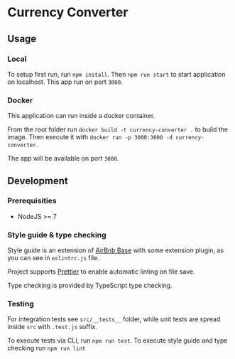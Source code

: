 # Currency Converter

## Usage

### Local

To setup first run, run `npm install`. Then `npm run start` to start application on localhost.
This app run on port `3000`.

### Docker

This application can run inside a docker container.

From the root folder run `docker build -t currency-converter .` to build the image.
Then execute it with `docker run -p 3000:3000 -d currency-converter`.

The app will be available on port `3000`.

## Development

### Prerequisities

- NodeJS >= 7

### Style guide & type checking

Style guide is an extension of [AirBnb Base](https://airbnb.io/projects/javascript/) with some extension plugin, as you can see in `eslintrc.js` file.

Project supports [Prettier](https://github.com/prettier/prettier) to enable automatic linting on file save.

Type checking is provided by TypeScript type checking.

### Testing

For integration tests see `src/__tests__` folder, while unit tests are spread inside `src` with `.test.js` suffix.

To execute tests via CLI, run `npm run test`. To execute style guide and type checking run `npm run lint`
